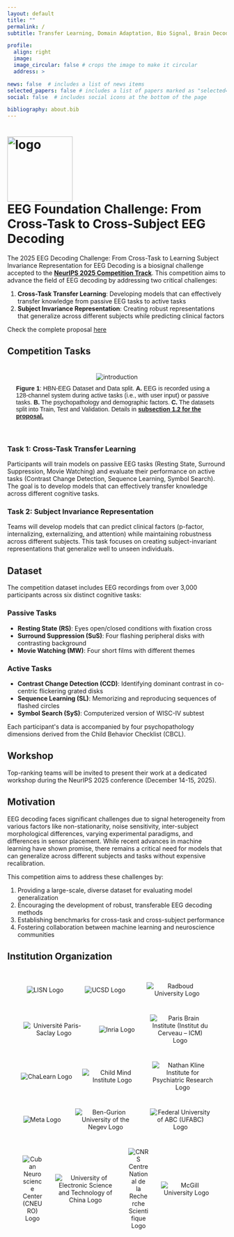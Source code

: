 ```yaml
---
layout: default
title: ""
permalink: /
subtitle: Transfer Learning, Domain Adaptation, Bio Signal, Brain Decoding, Electroencephalogram, Event-Related Potential

profile:
  align: right
  image: 
  image_circular: false # crops the image to make it circular
  address: >

news: false  # includes a list of news items
selected_papers: false # includes a list of papers marked as "selected={true}"
social: false  # includes social icons at the bottom of the page

bibliography: about.bib
---
```


<!-- # EEG Foundation Challenge: From Cross-Task to Cross-Subject EEG Decoding -->
<h1> 
<div class="row">
  <div class="column">
    <img src="https://eeg2025.github.io/assets/img/logo.png" alt="logo" style="height: 150px;">
  </div>
  <div class="column">
    <span class="font-weight-bold">EEG Foundation Challenge:</span> 
    From Cross-Task to Cross-Subject EEG Decoding
  </div>
</div>
</h1>

The 2025 EEG Decoding Challenge: From Cross-Task to Learning Subject Invariance Representation for EEG Decoding is a biosignal challenge accepted to the [**NeurIPS 2025 Competition Track**](https://neurips.cc/Conferences/2025/CallForCompetitions). This competition aims to advance the field of EEG decoding by addressing two critical challenges:

1. **Cross-Task Transfer Learning**: Developing models that can effectively transfer knowledge from passive EEG tasks to active tasks
2. **Subject Invariance Representation**: Creating robust representations that generalize across different subjects while predicting clinical factors

Check the complete proposal [here](https://eeg2025.github.io/assets/files/proposal.pdf)


## Competition Tasks

<div style="padding: 20px; text-align: center;">
  <img alt="introduction" src="https://eeg2025.github.io/assets/img/workflow.png" style="max-width: 100%;" />
  <p style="text-align: left; margin-top: 10px; font-family: sans-serif; font-size: 0.9e">
    <b>Figure 1</b>: HBN-EEG Dataset and Data split. <b>A.</b> EEG is recorded using a 128-channel system during active tasks (i.e., with user input) or passive tasks. <b>B.</b> The psychopathology and demographic factors. <b>C.</b> The datasets split into Train, Test and Validation. Details in <b><a href="https://eeg2025.github.io/assets/files/proposal.pdf">subsection 1.2 for the proposal.</a></b>
  </p>
</div>

### Task 1: Cross-Task Transfer Learning
Participants will train models on passive EEG tasks (Resting State, Surround Suppression, Movie Watching) and evaluate their performance on active tasks (Contrast Change Detection, Sequence Learning, Symbol Search). The goal is to develop models that can effectively transfer knowledge across different cognitive tasks.

### Task 2: Subject Invariance Representation
Teams will develop models that can predict clinical factors (p-factor, internalizing, externalizing, and attention) while maintaining robustness across different subjects. This task focuses on creating subject-invariant representations that generalize well to unseen individuals.

## Dataset

The competition dataset includes EEG recordings from over 3,000 participants across six distinct cognitive tasks:

### Passive Tasks
- **Resting State (RS)**: Eyes open/closed conditions with fixation cross
- **Surround Suppression (SuS)**: Four flashing peripheral disks with contrasting background
- **Movie Watching (MW)**: Four short films with different themes

### Active Tasks
- **Contrast Change Detection (CCD)**: Identifying dominant contrast in co-centric flickering grated disks
- **Sequence Learning (SL)**: Memorizing and reproducing sequences of flashed circles
- **Symbol Search (SyS)**: Computerized version of WISC-IV subtest

Each participant's data is accompanied by four psychopathology dimensions derived from the Child Behavior Checklist (CBCL).

## Workshop

Top-ranking teams will be invited to present their work at a dedicated workshop during the NeurIPS 2025 conference (December 14-15, 2025). 

## Motivation

EEG decoding faces significant challenges due to signal heterogeneity from various factors like non-stationarity, noise sensitivity, inter-subject morphological differences, varying experimental paradigms, and differences in sensor placement. While recent advances in machine learning have shown promise, there remains a critical need for models that can generalize across different subjects and tasks without expensive recalibration.

This competition aims to address these challenges by:
1. Providing a large-scale, diverse dataset for evaluating model generalization
2. Encouraging the development of robust, transferable EEG decoding methods
3. Establishing benchmarks for cross-task and cross-subject performance
4. Fostering collaboration between machine learning and neuroscience communities


## Institution Organization

<div style="padding: 20px; text-align: center;">
  <div style="display: flex; justify-content: space-around; align-items: center; flex-wrap: wrap; margin-bottom: 20px;">
    <img src="https://eeg2025.github.io/assets/logos/lisn.png" style="max-width: 30%; margin: 10px;" alt="LISN Logo" />
    <img src="https://eeg2025.github.io/assets/logos/ucsd.png" style="max-width: 30%; margin: 10px;" alt="UCSD Logo" />
    <img src="https://eeg2025.github.io/assets/logos/donders.png" style="max-width: 30%; margin: 10px;" alt="Radboud University Logo" />
  </div>
  <div style="display: flex; justify-content: space-around; align-items: center; flex-wrap: wrap; margin-bottom: 20px;">
    <img src="https://eeg2025.github.io/assets/logos/ups.png" style="max-width: 30%; margin: 10px;" alt="Université Paris-Saclay Logo" />
    <img src="https://eeg2025.github.io/assets/logos/inria.png" style="max-width: 30%; margin: 10px;" alt="Inria Logo" />
    <img src="https://eeg2025.github.io/assets/logos/icm.png" style="max-width: 30%; margin: 10px;" alt="Paris Brain Institute (Institut du Cerveau – ICM) Logo" />
  </div>
  <div style="display: flex; justify-content: space-around; align-items: center; flex-wrap: wrap; margin-bottom: 20px;">
    <img src="https://eeg2025.github.io/assets/logos/chalearn.png" style="max-width: 30%; margin: 10px;" alt="ChaLearn Logo" />
    <img src="https://eeg2025.github.io/assets/logos/mind_intitute.png" style="max-width: 30%; margin: 10px;" alt="Child Mind Institute Logo" />
    <img src="https://eeg2025.github.io/assets/logos/nki.jpg" style="max-width: 30%; margin: 10px;" alt="Nathan Kline Institute for Psychiatric Research Logo" />
  </div>
  <div style="display: flex; justify-content: space-around; align-items: center; flex-wrap: wrap; margin-bottom: 20px;">
    <img src="https://eeg2025.github.io/assets/logos/meta.png" style="max-width: 30%; margin: 10px;" alt="Meta Logo" />
    <img src="https://eeg2025.github.io/assets/logos/ben_logo.png" style="max-width: 30%; margin: 10px;" alt="Ben-Gurion University of the Negev Logo" />
    <img src="https://eeg2025.github.io/assets/logos/ufabc.png" style="max-width: 30%; margin: 10px;" alt="Federal University of ABC (UFABC) Logo" />
  </div>
<div style="display: flex; justify-content: space-around; align-items: center; flex-wrap: wrap; margin-bottom: 20px;">
    <img src="https://eeg2025.github.io/assets/logos/cneuro.jpg" style="max-width: 10%; margin: 10px;" alt="Cuban Neuroscience Center (CNEURO) Logo" />
    <img src="https://eeg2025.github.io/assets/logos/UESTC.png" style="max-width: 30%; margin: 10px;" alt="University of Electronic Science and Technology of China Logo" />
    <img src="https://eeg2025.github.io/assets/logos/cnrs.png" style="max-width: 10%; margin: 10px;" alt="CNRS Centre National de la Recherche Scientifique Logo" />
    <img src="https://eeg2025.github.io/assets/logos/mcgill.png" style="max-width: 25%; margin: 10px;" alt="McGill University Logo" />
  </div>
</div>